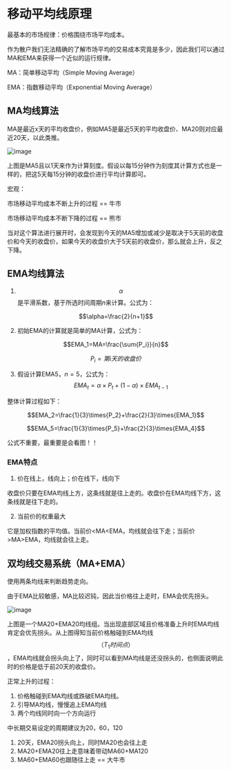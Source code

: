 # 移动平均线原理
最基本的市场规律：价格围绕市场平均成本。

作为散户我们无法精确的了解市场平均的交易成本究竟是多少，因此我们可以通过MA和EMA来获得一个近似的运行规律。

MA：简单移动平均（Simple Moving Average）

EMA：指数移动平均（Exponential Moving Average）

## MA均线算法
MA是最近x天的平均收盘价，例如MA5是最近5天的平均收盘价、MA20则对应最近20天，以此类推。

![image](https://github.com/user-attachments/assets/2a1c611b-e349-49fe-93cb-1ab040b7afa9)

上图是MA5且以1天来作为计算刻度。假设以每15分钟作为刻度其计算方式也是一样的，把这5天每15分钟的收盘价进行平均计算即可。

宏观：

市场移动平均成本不断上升的过程 == 牛市

市场移动平均成本不断下降的过程 == 熊市

当对这个算法进行展开时，会发现到今天的MA5增加或减少是取决于5天前的收盘价和今天的收盘价，如果今天的收盘价大于5天前的收盘价，那么就会上升，反之下降。

## EMA均线算法
1. $$\alpha$$是平滑系数，基于所选时间周期$n$来计算。公式为：

$$\alpha=\frac{2}{n+1}$$

2. 初始EMA的计算就是简单的MA计算，公式为：
   
$$EMA_1=MA=\frac{\sum{P_i}}{n}$$

$$P_i=第i天的收盘价$$

3. 假设计算EMA5，$n=5$，公式为：
$$EMA_t=\alpha\times{P_t}+(1-\alpha)\times{EMA_{t-1}}$$

整体计算过程如下：

$$EMA_2=\frac{1}{3}\times{P_2}+\frac{2}{3}\times{EMA_1}$$

$$EMA_5=\frac{1}{3}\times{P_5}+\frac{2}{3}\times{EMA_4}$$

公式不重要，最重要是会看图！！

### EMA特点
1. 价在线上，线向上；价在线下，线向下

收盘价只要在EMA均线上方，这条线就是往上走的。收盘价在EMA均线下方，这条线就是往下走的。

2. 当前价的权重最大

它是加权指数的平均值。当前价<MA<EMA，均线就会往下走；当前价>MA>EMA，均线就会往上走。

## 双均线交易系统（MA+EMA）
使用两条均线来判断趋势走向。

由于EMA比较敏感，MA比较迟钝，因此当价格往上走时，EMA会优先拐头。

![image](https://github.com/user-attachments/assets/e3d2cb76-d8bb-40e2-9d24-0e480ea04a4d)

上图是一个MA20+EMA20均线组。当出现底部区域且价格准备上升时EMA均线肯定会优先拐头。从上图得知当前价格触碰到EMA均线$$（T_1时间点）$$，EMA均线就会拐头向上了，同时可以看到MA均线是还没拐头的，也侧面说明此时的价格是低于前20天的收盘价。

 正常上升的过程：
1. 价格触碰到EMA均线或跌破EMA均线。
2. 引导MA均线，慢慢追上EMA均线
3. 两个均线同时向一个方向运行

中长期交易设定的周期建议为20，60，120
1. 20天，EMA20拐头向上，同时MA20也会往上走
2. MA20+EMA20往上走意味着带动MA60+MA120
3. MA60+EMA60也跟随往上走 == 大牛市
